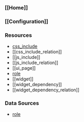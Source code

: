 ### [[Home]]

### [[Configuration]]

### Resources

* [css_include](r_css_include)
* [[css_include_relation]]
* [[js_include]]
* [[js_include_relation]]
* [[ui_page]]
* [role](r_role)
* [[widget]]
* [[widget_dependency]]
* [[widget_dependency_relation]]

### Data Sources

* [role](d_role)